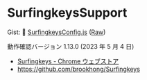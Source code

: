# SurfingkeysSupport

Gist: 📄 [SurfingkeysConfig.js](https://gist.github.com/syon/3baa7ae49220c26d1753c77fe531501c) ([Raw](https://gist.githubusercontent.com/syon/3baa7ae49220c26d1753c77fe531501c/raw/3601738199430cb709d9715165c3af39699d0a65/SurfingkeysConfig.js))

動作確認バージョン 1.13.0 (2023 年 5 月 4 日)

- [Surfingkeys - Chrome ウェブストア](https://chrome.google.com/webstore/detail/surfingkeys/gfbliohnnapiefjpjlpjnehglfpaknnc)
- https://github.com/brookhong/Surfingkeys
